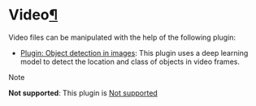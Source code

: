 Video[¶](#video "Permalink to this heading")
============================================


Video files can be manipulated with the help of the following plugin:


* [Plugin: Object detection in images](https://www.dataiku.com/dss/plugins/info/object-detection.html): This plugin uses a deep learning model to detect the location and class of objects in video frames.



Note


**Not supported**: This plugin is [Not supported](../../troubleshooting/support-tiers.html)